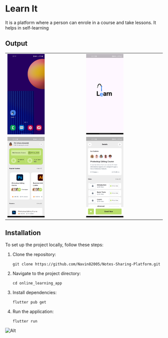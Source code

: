 # Learn It
   It is a platform where a person can enrole in a course and take lessons. It helps in self-learning

## Output
<table>
  <tr>
    <td><img src="https://github.com/Navin82005/Online-Learning-App/blob/main/output/app_icon.jpg" alt="App Icon" style="width: 50%;"/></td>
    <td><img src="https://github.com/Navin82005/Online-Learning-App/blob/main/output/splash_screen.jpg" alt="Splash Screen" style="width: 50%;"/></td>
  </tr>
  <tr>
    <td><img src="https://github.com/Navin82005/Online-Learning-App/blob/main/output/home_screen.jpg" alt="Home Screen" style="width: 50%;"/></td>
    <td><img src="https://github.com/Navin82005/Online-Learning-App/blob/main/output/course_screen.jpg" alt="Course Screen" style="width: 50%;"/></td>
  </tr>
</table>

## Installation
To set up the project locally, follow these steps:
   1. Clone the repository:
      ```
      git clone https://github.com/Navin82005/Notes-Sharing-Platform.git
   2. Navigate to the project directory:
      ```
      cd online_learning_app
   3. Install dependencies:
      ```
      flutter pub get
   4. Run the application:
      ```
      flutter run

![Alt](https://repobeats.axiom.co/api/embed/3c0593f5f5873338740ef07d3f9a6c9a87e7c96d.svg "Repobeats analytics image")
